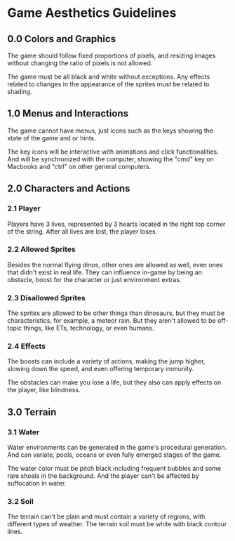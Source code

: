 # Game Aesthetics Guidelines

## 0.0 Colors and Graphics

The game should follow fixed proportions of pixels, and resizing images without changing the ratio of pixels is not allowed.

The game must be all black and white without exceptions. Any effects related to changes in the appearance of the sprites must be related to shading.

## 1.0 Menus and Interactions

The game cannot have menus, just icons such as the keys showing the state of the game and or hints.

The key icons will be interactive with animations and click functionalities. And will be synchronized with the computer, showing the "cmd" key on Macbooks and "ctrl" on other general computers.

## 2.0 Characters and Actions

### 2.1 Player

Players have 3 lives, represented by 3 hearts located in the right top corner of the string. After all lives are lost, the player loses.

### 2.2 Allowed Sprites

Besides the normal flying dinos, other ones are allowed as well, even ones that didn't exist in real life. They can influence in-game by being an obstacle, boost for the character or just environment extras.

### 2.3 Disallowed Sprites

The sprites are allowed to be other things than dinosaurs, but they must be characteristics, for example, a meteor rain. But they aren't allowed to be off-topic things, like ETs, technology, or even humans.

### 2.4 Effects

The boosts can include a variety of actions, making the jump higher, slowing down the speed, and even offering temporary immunity.

The obstacles can make you lose a life, but they also can apply effects on the player, like blindness.

## 3.0 Terrain

### 3.1 Water

Water environments can be generated in the game's procedural generation. And can variate, pools, oceans or even fully emerged stages of the game.

The water color must be pitch black including frequent bubbles and some rare shoals in the background. And the player can't be affected by suffocation in water.

### 3.2 Soil

The terrain can't be plain and must contain a variety of regions, with different types of weather. The terrain soil must be white with black contour lines.
